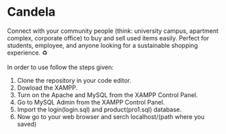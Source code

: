 # Candela
Connect with your community people (think: university campus, apartment complex, corporate office) to buy and sell used items easily. Perfect for students, employee, and anyone looking for a sustainable shopping experience. ♻️
<br><br>
In order to use follow the steps given:
1. Clone the repository in your code editor.
2. Dowload the XAMPP.
3. Turn on the Apache and MySQL from the XAMPP Control Panel.
4. Go to MySQL Admin from the XAMPP Control Panel.
5. Import the login(login.sql) and product(pro1.sql) database.
6. Now go to your web browser and serch localhost/(path where you saved)
